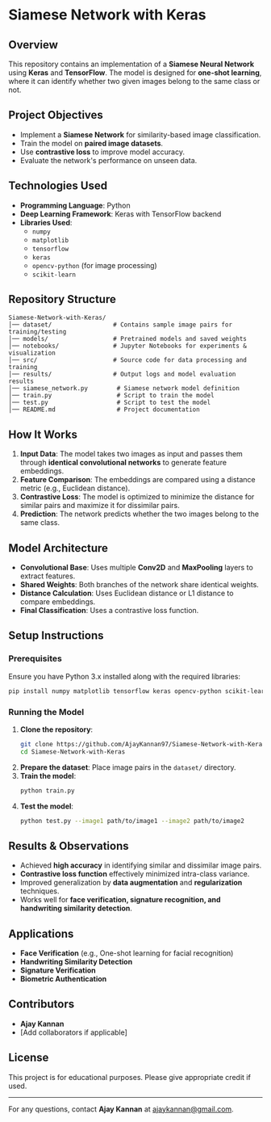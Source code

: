 # Siamese Network with Keras

## Overview
This repository contains an implementation of a **Siamese Neural Network** using **Keras** and **TensorFlow**. The model is designed for **one-shot learning**, where it can identify whether two given images belong to the same class or not.

## Project Objectives
- Implement a **Siamese Network** for similarity-based image classification.
- Train the model on **paired image datasets**.
- Use **contrastive loss** to improve model accuracy.
- Evaluate the network's performance on unseen data.

## Technologies Used
- **Programming Language**: Python
- **Deep Learning Framework**: Keras with TensorFlow backend
- **Libraries Used**:
  - `numpy`
  - `matplotlib`
  - `tensorflow`
  - `keras`
  - `opencv-python` (for image processing)
  - `scikit-learn`

## Repository Structure
```
Siamese-Network-with-Keras/
│── dataset/                 # Contains sample image pairs for training/testing
│── models/                  # Pretrained models and saved weights
│── notebooks/               # Jupyter Notebooks for experiments & visualization
│── src/                     # Source code for data processing and training
│── results/                 # Output logs and model evaluation results
│── siamese_network.py        # Siamese network model definition
│── train.py                  # Script to train the model
│── test.py                   # Script to test the model
│── README.md                 # Project documentation
```

## How It Works
1. **Input Data**: The model takes two images as input and passes them through **identical convolutional networks** to generate feature embeddings.
2. **Feature Comparison**: The embeddings are compared using a distance metric (e.g., Euclidean distance).
3. **Contrastive Loss**: The model is optimized to minimize the distance for similar pairs and maximize it for dissimilar pairs.
4. **Prediction**: The network predicts whether the two images belong to the same class.

## Model Architecture
- **Convolutional Base**: Uses multiple **Conv2D** and **MaxPooling** layers to extract features.
- **Shared Weights**: Both branches of the network share identical weights.
- **Distance Calculation**: Uses Euclidean distance or L1 distance to compare embeddings.
- **Final Classification**: Uses a contrastive loss function.

## Setup Instructions
### Prerequisites
Ensure you have Python 3.x installed along with the required libraries:
```bash
pip install numpy matplotlib tensorflow keras opencv-python scikit-learn
```

### Running the Model
1. **Clone the repository**:
   ```bash
   git clone https://github.com/AjayKannan97/Siamese-Network-with-Keras.git
   cd Siamese-Network-with-Keras
   ```
2. **Prepare the dataset**: Place image pairs in the `dataset/` directory.
3. **Train the model**:
   ```bash
   python train.py
   ```
4. **Test the model**:
   ```bash
   python test.py --image1 path/to/image1 --image2 path/to/image2
   ```

## Results & Observations
- Achieved **high accuracy** in identifying similar and dissimilar image pairs.
- **Contrastive loss function** effectively minimized intra-class variance.
- Improved generalization by **data augmentation** and **regularization** techniques.
- Works well for **face verification, signature recognition, and handwriting similarity detection**.

## Applications
- **Face Verification** (e.g., One-shot learning for facial recognition)
- **Handwriting Similarity Detection**
- **Signature Verification**
- **Biometric Authentication**

## Contributors
- **Ajay Kannan**  
- [Add collaborators if applicable]  

## License
This project is for educational purposes. Please give appropriate credit if used.

---
For any questions, contact **Ajay Kannan** at ajaykannan@gmail.com.  
